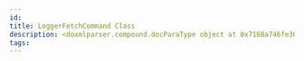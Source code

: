 ```yaml
---
id: 
title: LoggerFetchCommand Class
description: <doxmlparser.compound.docParaType object at 0x7168a746fe30>
tags:
---
```

